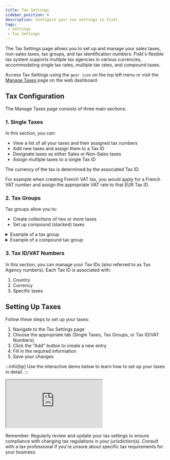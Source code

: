 ```yaml
---
title: Tax Settings
sidebar_position: 6
description: Configure your tax settings in Fiskl
tags:
 - Settings
 - Tax Settings
---
```


The Tax Settings page allows you to set up and manage your sales taxes, non-sales taxes, tax groups, and tax identification numbers. Fiskl's flexible tax system supports multiple tax agencies in various currencies, accommodating single tax rates, multiple tax rates, and compound taxes.

Access Tax Settings using the `gear icon` on the top left menu or visit the [Manage Taxes](https://my.fiskl.com/manage-taxes) page on the web dashboard.

## Tax Configuration

The Manage Taxes page consists of three main sections:

### 1. Single Taxes

In this section, you can:

- View a list of all your taxes and their assigned tax numbers
- Add new taxes and assign them to a Tax ID
- Designate taxes as either Sales or Non-Sales taxes
- Assign multiple taxes to a single Tax ID

The currency of the tax is determined by the associated Tax ID.

For example when creating French VAT tax, you would apply for a French VAT number and assign the appropriate VAT rate to that EUR Tax ID.

### 2. Tax Groups

Tax groups allow you to:

- Create collections of two or more taxes
- Set up compound (stacked) taxes

<details>
  <summary>Example of a tax group</summary>

    In British Columbia, the sales tax group includes both the Goods and Services Tax (GST) and the Provincial Sales Tax (PST). These are applied together on sales transactions, with each tax having its own rate and rules but grouped for calculation and reporting purposes.
     
     An example of a tax group with three taxes:
    ```
    Tax Code A: 5% sales tax
    Tax Code B: 6% regional tax
    Tax Code C: 4% municipal tax
    ```
Let's say you purchase an item for $100. Here's how the non-compound tax group would be calculated:

  ```
    Tax Code A (5% sales tax):
    $100 × 0.05 = $5.00
    Tax Code B (6% regional tax):
    $100 × 0.06 = $6.00
    Tax Code C (4% municipal tax):
    $100 × 0.04 = $4.00
  ```

Total taxes: $5.00 + $6.00 + $4.00 = $15.00

</details>

<details>
  <summary>Example of a compound tax group</summary>

    In Quebec, Canada, the tax structure includes both the federal Goods and Services Tax (GST) and the provincial Quebec Sales Tax (QST).
```
    GST (Goods and Services Tax):
        This is a federal tax applied across Canada.
        The GST rate is 5%.
    QST (Quebec Sales Tax):
        This is a provincial tax specific to Quebec.
        The QST rate is 9.975%.
```

QST is calculated on the selling price plus GST. 

```
    Base Price of an Item: $100
    GST Calculation: $100 × 0.05 = $5.00
    QST Calculation: ($100 + $5) × 0.09975 = $10.47
```

Total Taxes: $5.00 (GST) + $10.47 (QST) = $15.47 

Final Price of the Item: $100 + $15.47 = $115.47
</details>

### 3. Tax ID/VAT Numbers

In this section, you can manage your Tax IDs (also referred to as Tax Agency numbers). Each Tax ID is associated with:

1. Country
2. Currency
3. Specific taxes

## Setting Up Taxes

Follow these steps to set up your taxes:

1. Navigate to the Tax Settings page
2. Choose the appropriate tab (Single Taxes, Tax Groups, or Tax ID/VAT Numbers)
3. Click the "Add" button to create a new entry
4. Fill in the required information
5. Save your changes

:::info[tip]
Use the interactive demo below to learn how to set up your taxes in detail.
:::

<div style={{ position: 'relative', paddingBottom: '56.25%', height: 0, width: '100%' }}>
<iframe
style={{ position: 'absolute', top: 0, left: 0, width: '100%', height: '100%', border: 0 }}
src="https://demo.fiskl.com/e/clzfgbf21001skx0c7irtx3gl/tour"
allowFullScreen
webkitallowfullscreen="true"
mozallowfullscreen="true"
allowtransparency="true"
></iframe>
</div>

Remember: Regularly review and update your tax settings to ensure compliance with changing tax regulations in your jurisdiction(s). Consult with a tax professional if you're unsure about specific tax requirements for your business.

